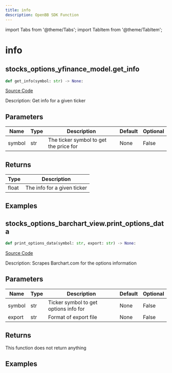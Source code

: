 ```yaml
---
title: info
description: OpenBB SDK Function
---
```


import Tabs from '@theme/Tabs';
import TabItem from '@theme/TabItem';

# info

<Tabs>
<TabItem value="model" label="Model" default>

## stocks_options_yfinance_model.get_info

```python title='openbb_terminal/stocks/options/yfinance_model.py'
def get_info(symbol: str) -> None:
```
[Source Code](https://github.com/OpenBB-finance/OpenBBTerminal/tree/main/openbb_terminal/stocks/options/yfinance_model.py#L279)

Description: Get info for a given ticker

## Parameters

| Name | Type | Description | Default | Optional |
| ---- | ---- | ----------- | ------- | -------- |
| symbol | str | The ticker symbol to get the price for | None | False |

## Returns

| Type | Description |
| ---- | ----------- |
| float | The info for a given ticker |

## Examples



</TabItem>
<TabItem value="view" label="View">

## stocks_options_barchart_view.print_options_data

```python title='openbb_terminal/stocks/options/barchart_view.py'
def print_options_data(symbol: str, export: str) -> None:
```
[Source Code](https://github.com/OpenBB-finance/OpenBBTerminal/tree/main/openbb_terminal/stocks/options/barchart_view.py#L15)

Description: Scrapes Barchart.com for the options information

## Parameters

| Name | Type | Description | Default | Optional |
| ---- | ---- | ----------- | ------- | -------- |
| symbol | str | Ticker symbol to get options info for | None | False |
| export | str | Format of export file | None | False |

## Returns

This function does not return anything

## Examples



</TabItem>
</Tabs>